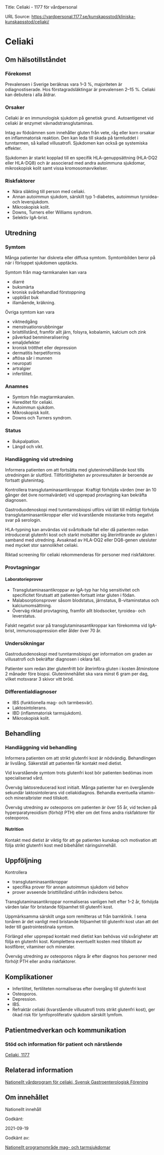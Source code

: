 Title: Celiaki - 1177 för vårdpersonal

URL Source: https://vardpersonal.1177.se/kunskapsstod/kliniska-kunskapsstod/celiaki/

Celiaki
=======

Om hälsotillståndet
-------------------

### Förekomst

Prevalensen i Sverige beräknas vara 1–3 %, majoriteten är odiagnostiserade. Hos förstagradsläktingar är prevalensen 2–15 %. Celiaki kan debutera i alla åldrar.

### Orsaker

Celiaki är en immunologisk sjukdom på genetisk grund. Autoantigenet vid celiaki är enzymet vävnadstransglutaminas.

Intag av födoämnen som innehåller gluten från vete, råg eller korn orsakar en inflammatorisk reaktion. Den kan leda till skada på tarmluddet i tunntarmen, så kallad villusatrofi. Sjukdomen kan också ge systemiska effekter.

Sjukdomen är starkt kopplad till en specifik HLA-genuppsättning (HLA-DQ2 eller HLA-DQ8) och är associerad med andra autoimmuna sjukdomar, mikroskopisk kolit samt vissa kromosomavvikelser.

### Riskfaktorer

*   Nära släkting till person med celiaki.
*   Annan autoimmun sjukdom, särskilt typ 1-diabetes, autoimmun tyroidea- och leversjukdom.
*   Mikroskopisk kolit.
*   Downs, Turners eller Williams syndrom.
*   Selektiv IgA-brist.

Utredning
---------

### Symtom

Många patienter har diskreta eller diffusa symtom. Symtombilden beror på när i förloppet sjukdomen upptäcks.

Symtom från mag-tarmkanalen kan vara

*   diarré 
*   buksmärta
*   kronisk svårbehandlad förstoppning
*   uppblåst buk
*   illamående, kräkning.

Övriga symtom kan vara

*   viktnedgång
*   menstruationsrubbningar
*   bristtillstånd, framför allt järn, folsyra, kobalamin, kalcium och zink
*   påverkad benmineralisering
*   emaljdefekter
*   kronisk trötthet eller depression
*   dermatitis herpetiformis
*   aftösa sår i munnen
*   neuropati
*   artralgier
*   infertilitet.

### Anamnes

*   Symtom från magtarmkanalen.
*   Hereditet för celiaki.
*   Autoimmun sjukdom.
*   Mikroskopisk kolit.
*   Downs och Turners syndrom.

### Status

*   Bukpalpation.
*   Längd och vikt.

### Handläggning vid utredning

Informera patienten om att fortsätta med gluteninnehållande kost tills utredningen är slutförd. Tillförlitligheten av provresultaten är beroende av fortsatt glutenintag.

Kontrollera transglutaminasantikroppar. Kraftigt förhöjda värden (mer än 10 gånger det övre normalvärdet) vid upprepad provtagning kan bekräfta diagnosen.

Gastroduodenoskopi med tunntarmsbiopsi utförs vid lätt till måttligt förhöjda transglutaminasantikroppar eller vid kvarstående misstanke trots negativt svar på serologin.

HLA-typning kan användas vid svårtolkade fall eller då patienten redan introducerat glutenfri kost och starkt motsätter sig återinförande av gluten i samband med utredning. Avsaknad av HLA-DQ2 eller DQ8-genen utesluter med mycket stor sannolikhet celiaki.

Riktad screening för celiaki rekommenderas för personer med riskfaktorer.

### Provtagningar

#### Laboratorieprover

*   Transglutaminasantikroppar av IgA-typ har hög sensitivitet och specificitet förutsatt att patienten fortsatt intar gluten i födan.
*   Malabsorptionsprover såsom blodstatus, järnstatus, B-vitaminstatus och kalciumomsättning.
*   Överväg riktad provtagning, framför allt blodsocker, tyroidea- och leverstatus.

Falskt negativt svar på transglutaminasantikroppar kan förekomma vid IgA-brist, immunosuppression eller ålder över 70 år.

### Undersökningar

Gastroduodenoskopi med tunntarmsbiopsi ger information om graden av villusatrofi och bekräftar diagnosen i oklara fall.

Patienter som redan äter glutenfritt bör återinföra gluten i kosten åtminstone 2 månader före biopsi. Gluteninnehållet ska vara minst 6 gram per dag, vilket motsvarar 3 skivor vitt bröd.

### Differentialdiagnoser

*   IBS (funktionella mag- och tarmbesvär).
*   Laktosintolerans.
*   IBD (inflammatorisk tarmsjukdom).
*   Mikroskopisk kolit.

Behandling
----------

### Handläggning vid behandling

Informera patienten om att strikt glutenfri kost är nödvändig. Behandlingen är livslång. Säkerställ att patienten får kontakt med dietist.

Vid kvarstående symtom trots glutenfri kost bör patienten bedömas inom specialiserad vård.

Överväg laktosreducerad kost initialt. Många patienter har en övergående sekundär laktosintolerans vid celiakidiagnos. Behandla eventuella vitamin- och mineralbrister med tillskott.

Överväg utredning av osteoporos om patienten är över 55 år, vid tecken på hyperparatyreoidism (förhöjt PTH) eller om det finns andra riskfaktorer för osteoporos.

#### Nutrition

Kontakt med dietist är viktig för att ge patienten kunskap och motivation att följa strikt glutenfri kost med bibehållet näringsinnehåll.

Uppföljning
-----------

Kontrollera

*   transglutaminasantikroppar
*   specifika prover för annan autoimmun sjukdom vid behov
*   prover avseende bristtillstånd utifrån individens behov.

Transglutaminasantikroppar normaliseras vanligen helt efter 1–2 år, förhöjda värden talar för bristande följsamhet till glutenfri kost.

Uppmärksamma särskilt unga som remitteras ut från barnklinik. I sena tonåren är det vanligt med bristande följsamhet till glutenfri kost utan att det leder till gastrointestinala symtom.

Förlängd eller upprepad kontakt med dietist kan behövas vid svårigheter att följa en glutenfri kost. Komplettera eventuellt kosten med tillskott av kostfibrer, vitaminer och mineraler.

Överväg utredning av osteoporos några år efter diagnos hos personer med förhöjt PTH eller andra riskfaktorer.

Komplikationer
--------------

*   Infertilitet, fertiliteten normaliseras efter övergång till glutenfri kost
*   Osteoporos.
*   Depression.
*   IBS.
*   Refraktär celiaki (kvarstående villusatrofi trots strikt glutenfri kost), ger ökad risk för lymfoproliferativ sjukdom särskilt lymfom.

Patientmedverkan och kommunikation
----------------------------------

### Stöd och information för patient och närstående

[Celiaki, 1177](https://www.1177.se/sjukdomar--besvar/allergier-och-overkanslighet/celiaki/celiaki/)

Relaterad information
---------------------

[Nationellt vårdprogram för celiaki, Svensk Gastroenterologisk Förening](https://svenskgastroenterologi.se/kunskap/nationellt-vardprogram-for-celiaki/)

Om innehållet
-------------

Nationellt innehåll

Godkänt:

2021-09-19

Godkänt av:

[Nationellt programområde mag- och tarmsjukdomar](https://kunskapsstyrningvard.se/kunskapsstyrningvard/programomradenochsamverkansgrupper/nationellaprogramomraden/npomagochtarmsjukdomar.56444.html)
